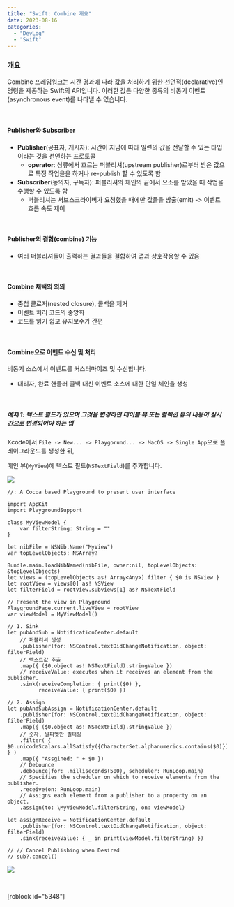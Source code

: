 ```yaml
---
title: "Swift: Combine 개요"
date: 2023-08-16
categories: 
  - "DevLog"
  - "Swift"
---
```


### **개요**

Combine 프레임워크는 시간 경과에 따라 값을 처리하기 위한 선언적(declarative)인 명령을 제공하는 Swift의 API입니다. 이러한 값은 다양한 종류의 비동기 이벤트(asynchronous event)를 나타낼 수 있습니다.

 

#### **Publisher와 Subscriber**

- **Publisher**(공표자, 게시자): 시간이 지남에 따라 일련의 값을 전달할 수 있는 타입이라는 것을 선언하는 프로토콜
    - **operator**: 상류에서 흐르는 퍼블리셔(upstream publisher)로부터 받은 값으로 특정 작업을을 하거나 re-publish 할 수 있도록 함
- **Subscriber**(동의자, 구독자): 퍼블리셔의 체인의 끝에서 요소를 받았을 때 작업을 수행할 수 있도록 함
    - 퍼블리셔는 서브스크라이버가 요청했을 때에만 값들을 방출(emit) -> 이벤트 흐름 속도 제어

 

#### **Publisher의 결합(combine) 기능**

- 여러 퍼블리셔들이 출력하는 결과들을 결합하여 앱과 상호작용할 수 있음

 

#### **Combine 채택의 의의**

- 중첩 클로저(nested closure), 콜백을 제거
- 이벤트 처리 코드의 중앙화
- 코드를 읽기 쉽고 유지보수가 간편

 

#### **Combine으로 이벤트 수신 및 처리**

비동기 소스에서 이벤트를 커스터마이즈 및 수신합니다.

- 대리자, 완료 핸들러 콜백 대신 이벤트 소스에 대한 단일 체인을 생성

 

##### **예제 1: 텍스트 필드가 있으며 그것을 변경하면 테이블 뷰 또는 컬렉션 뷰의 내용이 실시간으로 변경되어야 하는 앱**

Xcode에서 `File -> New... -> Playgorund... -> MacOS -> Single App`으로 플레이그라운드를 생성한 뒤,

메인 뷰(`MyView`)에 텍스트 필드(`NSTextField`)를 추가합니다.

 ![](/assets/img/wp-content/uploads/2023/08/스크린샷-2023-08-16-오후-9.41.09-복사본.jpg)

```
//: A Cocoa based Playground to present user interface

import AppKit
import PlaygroundSupport

class MyViewModel {
    var filterString: String = ""
}

let nibFile = NSNib.Name("MyView")
var topLevelObjects: NSArray?

Bundle.main.loadNibNamed(nibFile, owner:nil, topLevelObjects: &topLevelObjects)
let views = (topLevelObjects as! Array<Any>).filter { $0 is NSView }
let rootView = views[0] as! NSView
let filterField = rootView.subviews[1] as? NSTextField

// Present the view in Playground
PlaygroundPage.current.liveView = rootView
var viewModel = MyViewModel()

// 1. Sink
let pubAndSub = NotificationCenter.default
    // 퍼블리셔 생성
    .publisher(for: NSControl.textDidChangeNotification, object: filterField)
    // 텍스트값 추출
    .map({ ($0.object as! NSTextField).stringValue })
    // receiveValue: executes when it receives an element from the publisher.
    .sink(receiveCompletion: { print($0) },
          receiveValue: { print($0) })

// 2. Assign
let pubAndSubAssign = NotificationCenter.default
    .publisher(for: NSControl.textDidChangeNotification, object: filterField)
    .map({ ($0.object as! NSTextField).stringValue })
    // 숫자, 알파벳만 필터링
    .filter( { $0.unicodeScalars.allSatisfy({CharacterSet.alphanumerics.contains($0)}) } )
    .map({ "Assgined: " + $0 })
    // Debounce
    .debounce(for: .milliseconds(500), scheduler: RunLoop.main)
    // Specifies the scheduler on which to receive elements from the publisher.
    .receive(on: RunLoop.main)
    // Assigns each element from a publisher to a property on an object.
    .assign(to: \MyViewModel.filterString, on: viewModel)

let assignReceive = NotificationCenter.default
    .publisher(for: NSControl.textDidChangeNotification, object: filterField)
    .sink(receiveValue: { _ in print(viewModel.filterString) })

// // Cancel Publishing when Desired
// sub?.cancel()

```

![](https://media.giphy.com/media/v1.Y2lkPTc5MGI3NjExM2RrNnQyN3c3MW8xZ2F4MDlscTZsMXBoaWlvZnZhZnJhZzFvejUzYSZlcD12MV9pbnRlcm5hbF9naWZfYnlfaWQmY3Q9Zw/TqZVc1PEf4888y0eMR/giphy.gif)

 

\[rcblock id="5348"\]
